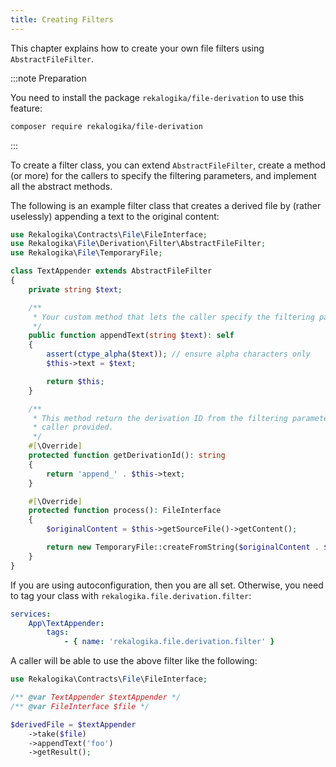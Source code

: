 ```yaml
---
title: Creating Filters
---
```


This chapter explains how to create your own file filters using
`AbstractFileFilter`.

:::note Preparation

You need to install the package `rekalogika/file-derivation` to use this
feature:

```bash
composer require rekalogika/file-derivation
```

:::

To create a filter class, you can extend `AbstractFileFilter`, create a method
(or more) for the callers to specify the filtering parameters, and implement all
the abstract methods.

The following is an example filter class that creates a derived file by (rather
uselessly) appending a text to the original content:

```php
use Rekalogika\Contracts\File\FileInterface;
use Rekalogika\File\Derivation\Filter\AbstractFileFilter;
use Rekalogika\File\TemporaryFile;

class TextAppender extends AbstractFileFilter
{
    private string $text;

    /**
     * Your custom method that lets the caller specify the filtering parameters.
     */
    public function appendText(string $text): self
    {
        assert(ctype_alpha($text)); // ensure alpha characters only
        $this->text = $text;

        return $this;
    }

    /**
     * This method return the derivation ID from the filtering parameters the
     * caller provided.
     */
    #[\Override]
    protected function getDerivationId(): string
    {
        return 'append_' . $this->text;
    }

    #[\Override]
    protected function process(): FileInterface
    {
        $originalContent = $this->getSourceFile()->getContent();

        return new TemporaryFile::createFromString($originalContent . $this->text);
    }
}
```

If you are using autoconfiguration, then you are all set. Otherwise, you need
to tag your class with `rekalogika.file.derivation.filter`:

```yaml title=config/services.yaml
services:
    App\TextAppender:
        tags:
            - { name: 'rekalogika.file.derivation.filter' }
```

A caller will be able to use the above filter like the following:

```php
use Rekalogika\Contracts\File\FileInterface;

/** @var TextAppender $textAppender */
/** @var FileInterface $file */

$derivedFile = $textAppender
    ->take($file)
    ->appendText('foo')
    ->getResult();
```
